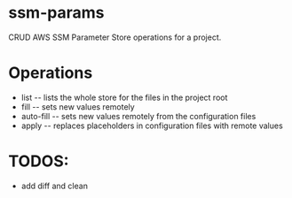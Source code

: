 # ssm-params

CRUD AWS SSM Parameter Store operations for a project.

# Operations

- list -- lists the whole store for the files in the project root
- fill -- sets new values remotely
- auto-fill -- sets new values remotely from the configuration files
- apply -- replaces placeholders in configuration files with remote values

# TODOS:

- add diff and clean
